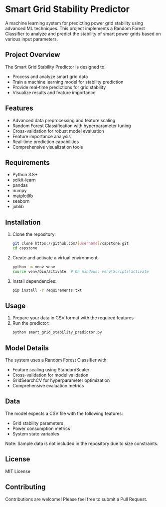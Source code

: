 # Smart Grid Stability Predictor

A machine learning system for predicting power grid stability using advanced ML techniques. This project implements a Random Forest Classifier to analyze and predict the stability of smart power grids based on various input parameters.

## Project Overview

The Smart Grid Stability Predictor is designed to:
- Process and analyze smart grid data
- Train a machine learning model for stability prediction
- Provide real-time predictions for grid stability
- Visualize results and feature importance

## Features

- Advanced data preprocessing and feature scaling
- Random Forest Classification with hyperparameter tuning
- Cross-validation for robust model evaluation
- Feature importance analysis
- Real-time prediction capabilities
- Comprehensive visualization tools

## Requirements

- Python 3.8+
- scikit-learn
- pandas
- numpy
- matplotlib
- seaborn
- joblib

## Installation

1. Clone the repository:
   ```bash
   git clone https://github.com/[username]/capstone.git
   cd capstone
   ```

2. Create and activate a virtual environment:
   ```bash
   python -m venv venv
   source venv/bin/activate  # On Windows: venv\Scripts\activate
   ```

3. Install dependencies:
   ```bash
   pip install -r requirements.txt
   ```

## Usage

1. Prepare your data in CSV format with the required features
2. Run the predictor:
   ```python
   python smart_grid_stability_predictor.py
   ```

## Model Details

The system uses a Random Forest Classifier with:
- Feature scaling using StandardScaler
- Cross-validation for model validation
- GridSearchCV for hyperparameter optimization
- Comprehensive evaluation metrics

## Data

The model expects a CSV file with the following features:
- Grid stability parameters
- Power consumption metrics
- System state variables

Note: Sample data is not included in the repository due to size constraints.

## License

MIT License

## Contributing

Contributions are welcome! Please feel free to submit a Pull Request. 